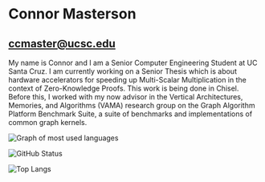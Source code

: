 # Connor Masterson
## ccmaster@ucsc.edu

My name is Connor and I am a Senior Computer Engineering Student at UC Santa Cruz.
I am currently working on a Senior Thesis which is about hardware accelerators for
speeding up Multi-Scalar Multiplication in the context of Zero-Knowledge Proofs. 
This work is being done in Chisel. Before this, I worked with my now advisor
in the Vertical Architectures, Memories, and Algorithms (VAMA) research group on
the Graph Algorithm Platform Benchmark Suite, a suite of benchmarks and implementations
of common graph kernels. 

![Graph of most used languages](https://github-readme-stats.vercel.app/api/top-langs/?username=connormas&show_icons=true&count_private=true)

![GitHub Status](https://github-readme-stats.vercel.app/api?username=connormas&count_private=true&show_icons=true&theme=dracula)


![Top Langs](https://github-readme-stats.vercel.app/api/top-langs/?username=connormas&count_private=true&hide=jupyter%20notebook,html,javascript&layout=compact&theme=dracula)
